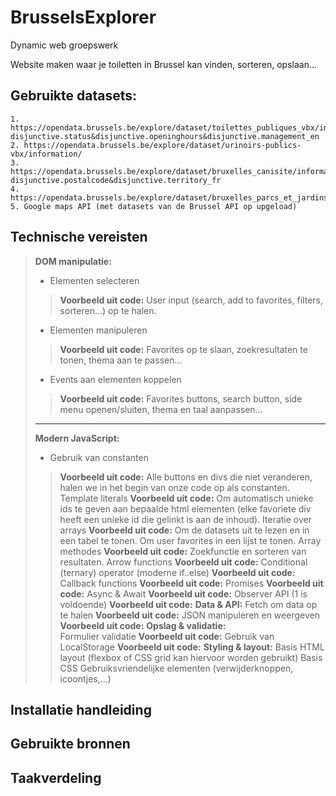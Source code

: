 # BrusselsExplorer
Dynamic web groepswerk

Website maken waar je toiletten in Brussel kan vinden, sorteren, opslaan...

## Gebruikte datasets: 
    1. https://opendata.brussels.be/explore/dataset/toilettes_publiques_vbx/information/?disjunctive.status&disjunctive.openinghours&disjunctive.management_en
    2. https://opendata.brussels.be/explore/dataset/urinoirs-publics-vbx/information/
    3. https://opendata.brussels.be/explore/dataset/bruxelles_canisite/information/?disjunctive.postalcode&disjunctive.territory_fr
    4. https://opendata.brussels.be/explore/dataset/bruxelles_parcs_et_jardins/information/
    5. Google maps API (met datasets van de Brussel API op upgeload)

## Technische vereisten
>**DOM manipulatie:**
>
>   - Elementen selecteren
>> **Voorbeeld uit code:** User input (search, add to favorites, filters, sorteren...) op te halen.
>
>   - Elementen manipuleren
>> **Voorbeeld uit code:** Favorites op te slaan, zoekresultaten te tonen, thema aan te passen...
>
>   - Events aan elementen koppelen
>> **Voorbeeld uit code:** Favorites buttons, search button, side menu openen/sluiten, thema en taal aanpassen...
>---
>
>**Modern JavaScript:**
>
>   - Gebruik van constanten
>> **Voorbeeld uit code:** Alle buttons en divs die niet veranderen, halen we in het begin van onze code op als constanten.
>        Template literals
>> **Voorbeeld uit code:** Om automatisch unieke ids te geven aan bepaalde html elementen (elke favoriete div heeft een unieke id die gelinkt is aan de inhoud).
>        Iteratie over arrays
>> **Voorbeeld uit code:** Om de datasets uit te lezen en in een tabel te tonen. Om user favorites in een lijst te tonen.
>        Array methodes
>> **Voorbeeld uit code:** Zoekfunctie en sorteren van resultaten.
>        Arrow functions
>> **Voorbeeld uit code:**
>        Conditional (ternary) operator (moderne if..else)
>> **Voorbeeld uit code:**
>        Callback functions
>> **Voorbeeld uit code:**
>        Promises
>> **Voorbeeld uit code:**
>        Async & Await
>> **Voorbeeld uit code:**
>        Observer API (1 is voldoende)
>> **Voorbeeld uit code:**
>    **Data & API:** 
>        Fetch om data op te halen
>> **Voorbeeld uit code:**
>        JSON manipuleren en weergeven
>> **Voorbeeld uit code:**
>    **Opslag & validatie:**  
>        Formulier validatie
>> **Voorbeeld uit code:**
>        Gebruik van LocalStorage
>> **Voorbeeld uit code:**
>    **Styling & layout:**
>        Basis HTML layout (flexbox of CSS grid kan hiervoor worden gebruikt)
>        Basis CSS
>        Gebruiksvriendelijke elementen (verwijderknoppen, icoontjes,...)

## Installatie handleiding

## Gebruikte bronnen

## Taakverdeling


